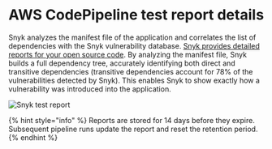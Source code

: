 # AWS CodePipeline test report details

Snyk analyzes the manifest file of the application and correlates the list of dependencies with the Snyk vulnerability database. [Snyk provides detailed reports for your open source code](../../../features/snyk-reports/reports-overview.md). By analyzing the manifest file, Snyk builds a full dependency tree, accurately identifying both direct and transitive dependencies (transitive dependencies account for 78% of the vulnerabilities detected by Snyk). This enables Snyk to show exactly how a vulnerability was introduced into the application.

![Snyk test report](../../../.gitbook/assets/prototype.png)

{% hint style="info" %}
Reports are stored for 14 days before they expire. Subsequent pipeline runs update the report and reset the retention period.
{% endhint %}
